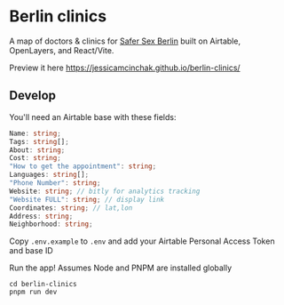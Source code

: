 # Berlin clinics

A map of doctors & clinics for [Safer Sex Berlin](https://www.safersexberlin.com/) built on Airtable, OpenLayers, and React/Vite.

Preview it here https://jessicamcinchak.github.io/berlin-clinics/

## Develop

You'll need an Airtable base with these fields:
```ts
Name: string;
Tags: string[];
About: string;
Cost: string;
"How to get the appointment": string;
Languages: string[];
"Phone Number": string;
Website: string; // bitly for analytics tracking
"Website FULL": string; // display link
Coordinates: string; // lat,lon
Address: string;
Neighborhood: string;
```

Copy `.env.example` to `.env` and add your Airtable Personal Access Token and base ID

Run the app! Assumes Node and PNPM are installed globally

```
cd berlin-clinics
pnpm run dev
```

